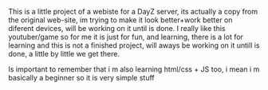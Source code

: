 This is a little project of a webiste for a DayZ server, its actually a copy from the original web-site, im trying to make it look better+work better on diferent devices, will be working on it until is done.
I really like this youtuber/game so for me it is just for fun, and learning, there is a lot for learning and this is not a finished project, will aways be working on it untill is done, a little by little we get there.

Is important to remember that i m also learning html/css + JS too, i mean i m basically a beginner so it is very simple stuff 
